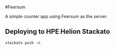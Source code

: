 #Feersum

A simple counter app using Feersum as the server.

## Deploying to HPE Helion Stackato

    stackato push -n
